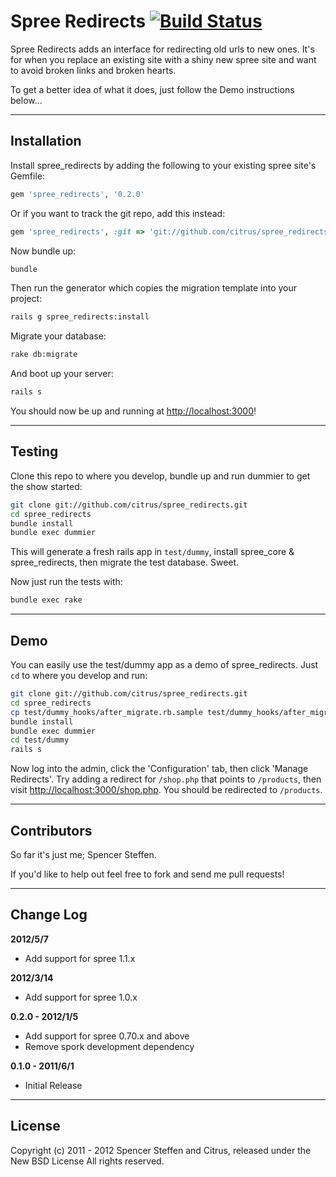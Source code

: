 # Spree Redirects [![Build Status](https://secure.travis-ci.org/citrus/spree_redirects.png)](http://travis-ci.org/citrus/spree_redirects)

Spree Redirects adds an interface for redirecting old urls to new ones. It's for when you replace an existing site with a shiny new spree site and want to avoid broken links and broken hearts.

To get a better idea of what it does, just follow the Demo instructions below...


------------------------------------------------------------------------------
Installation
------------------------------------------------------------------------------

Install spree_redirects by adding the following to your existing spree site's Gemfile:

```ruby
gem 'spree_redirects', '0.2.0'
```

Or if you want to track the git repo, add this instead:

```ruby
gem 'spree_redirects', :git => 'git://github.com/citrus/spree_redirects.git'
```

Now bundle up:

```bash
bundle
```

Then run the generator which copies the migration template into your project:

```bash
rails g spree_redirects:install
```

Migrate your database:

```bash
rake db:migrate
```

And boot up your server:

```bash
rails s
```

You should now be up and running at [http://localhost:3000](http://localhost:3000)!


------------------------------------------------------------------------------
Testing
------------------------------------------------------------------------------

Clone this repo to where you develop, bundle up and run dummier to get the show started:

```bash
git clone git://github.com/citrus/spree_redirects.git
cd spree_redirects
bundle install
bundle exec dummier
```

This will generate a fresh rails app in `test/dummy`, install spree_core & spree_redirects, then migrate the test database. Sweet.

Now just run the tests with:

```bash
bundle exec rake
```


------------------------------------------------------------------------------
Demo
------------------------------------------------------------------------------

You can easily use the test/dummy app as a demo of spree_redirects. Just `cd` to where you develop and run:

```bash
git clone git://github.com/citrus/spree_redirects.git
cd spree_redirects
cp test/dummy_hooks/after_migrate.rb.sample test/dummy_hooks/after_migrate.rb
bundle install
bundle exec dummier
cd test/dummy
rails s
```

Now log into the admin, click the 'Configuration' tab, then click 'Manage Redirects'. Try adding a redirect for `/shop.php` that points to `/products`, then visit [http://localhost:3000/shop.php](http://localhost:3000/shop.php). You should be redirected to `/products`.


------------------------------------------------------------------------------
Contributors
------------------------------------------------------------------------------

So far it's just me; Spencer Steffen.

If you'd like to help out feel free to fork and send me pull requests!


------------------------------------------------------------------------------
Change Log
------------------------------------------------------------------------------

**2012/5/7**

* Add support for spree 1.1.x


**2012/3/14**

* Add support for spree 1.0.x


**0.2.0 - 2012/1/5**

* Add support for spree 0.70.x and above
* Remove spork development dependency


**0.1.0 - 2011/6/1**

* Initial Release


------------------------------------------------------------------------------
License
------------------------------------------------------------------------------

Copyright (c) 2011 - 2012 Spencer Steffen and Citrus, released under the New BSD License All rights reserved.
